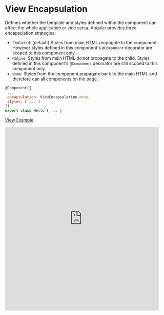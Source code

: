 # View Encapsulation

Defines whether the template and styles defined within the component can affect the whole application or vice versa. Angular provides three encapsulation strategies:

- `Emulated`: (default) Styles from main HTML propagate to the component. However
styles defined in this component's `@Component` decorator are scoped to this component
only.
- `Native`: Styles from main HTML do not propagate to the child. Styles defined in this
component's `@Component` decorator are still scoped to this component only.
- `None`: Styles from the component propagate back to the main HTML and therefore can
all components on the page.

 ```js
@Component({
  ...
  encapsulation: ViewEncapsulation.None,
  styles: [ ... ]
})
export class Hello { ... }
 ```

[View Example](http://plnkr.co/edit/xTAqeN5jnf5KEFUARtAL?p=preview)


<iframe style="width: 100%; height: 600px" src="https://embed.plnkr.co/xTAqeN5jnf5KEFUARtAL" frameborder="0" allowfullscren="allowfullscren"></iframe>
